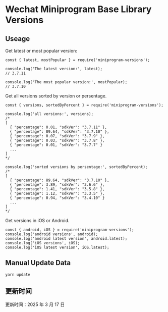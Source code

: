 
# Wechat Miniprogram Base Library Versions

## Useage

Get latest or most popular version:

```;
const { latest, mostPopular } = require('miniprogram-versions');

console.log('The latest version:', latest);
// 3.7.11

console.log('The most popular version:', mostPopular);
// 3.7.10

```

Get all versions sorted by version or persentage.

```
const { versions, sortedByPercent } = require('miniprogram-versions');

console.log('all versions:', versions);
/*
[
  { "percentage": 0.01, "sdkVer": "3.7.11" },
  { "percentage": 89.64, "sdkVer": "3.7.10" },
  { "percentage": 0.07, "sdkVer": "3.7.9" },
  { "percentage": 0.03, "sdkVer": "3.7.8" },
  { "percentage": 0.01, "sdkVer": "3.7.7" }
  ...
]
*/

console.log('sorted versions by persentage:', sortedByPercent);
/*
[
  { "percentage": 89.64, "sdkVer": "3.7.10" },
  { "percentage": 3.89, "sdkVer": "3.6.6" },
  { "percentage": 1.41, "sdkVer": "3.5.8" },
  { "percentage": 1.12, "sdkVer": "3.3.5" },
  { "percentage": 0.94, "sdkVer": "3.4.10" }
  ...
]
*/
```

Get versions in iOS or Android.

```
const { android, iOS } = require('miniprogram-versions');
console.log('android versions', android);
console.log('android latest version', android.latest);
console.log('iOS versions', iOS);
console.log('iOS latest version', iOS.latest);
```

## Manual Update Data

```
yarn update
```

## 更新时间

更新时间：2025 年 3 月 17 日
